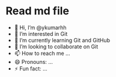 # Read md file
- 👋 Hi, I’m @ykumarhh
- 👀 I’m interested in Git
- 🌱 I’m currently learning Git and GitHub
- 💞️ I’m looking to collaborate on Git
- 📫 How to reach me ...
- 😄 Pronouns: ...
- ⚡ Fun fact: ...

<!---
ykumarhh/ykumarhh is a ✨ special ✨ repository because its `README.md` (this file) appears on your GitHub profile.
You can click the Preview link to take a look at your changes.
--->

